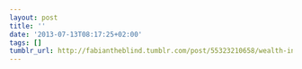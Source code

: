 ```yaml
---
layout: post
title: ''
date: '2013-07-13T08:17:25+02:00'
tags: []
tumblr_url: http://fabiantheblind.tumblr.com/post/55323210658/wealth-inequality-around-the-world-by
---
```

